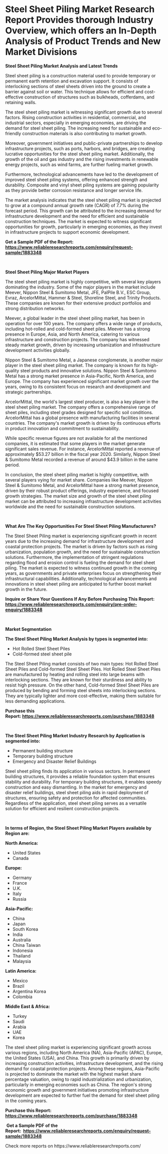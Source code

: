 <p><h1>Steel Sheet Piling Market Research Report Provides thorough Industry Overview, which offers an In-Depth Analysis of Product Trends and New Market Divisions</h1></p><p><strong>Steel Sheet Piling Market Analysis and Latest Trends</strong></p>
<p><p>Steel sheet piling is a construction material used to provide temporary or permanent earth retention and excavation support. It consists of interlocking sections of steel sheets driven into the ground to create a barrier against soil or water. This technique allows for efficient and cost-effective construction of structures such as bulkheads, cofferdams, and retaining walls.</p><p>The steel sheet piling market is witnessing significant growth due to several factors. Rising construction activities in residential, commercial, and industrial sectors, especially in emerging economies, are driving the demand for steel sheet piling. The increasing need for sustainable and eco-friendly construction materials is also contributing to market growth.</p><p>Moreover, government initiatives and public-private partnerships to develop infrastructure projects, such as ports, harbors, and bridges, are creating lucrative opportunities for the steel sheet piling market. Additionally, the growth of the oil and gas industry and the rising investments in renewable energy projects, such as wind farms, are further fueling market growth.</p><p>Furthermore, technological advancements have led to the development of improved steel sheet piling systems, offering enhanced strength and durability. Composite and vinyl sheet piling systems are gaining popularity as they provide better corrosion resistance and longer service life.</p><p>The market analysis indicates that the steel sheet piling market is projected to grow at a compound annual growth rate (CAGR) of 7.7% during the forecast period. This growth can be attributed to the increasing demand for infrastructure development and the need for efficient and sustainable construction techniques. The market is expected to witness significant opportunities for growth, particularly in emerging economies, as they invest in infrastructure projects to support economic development.</p></p>
<p><strong>Get a Sample PDF of the Report:&nbsp; <a href="https://www.reliableresearchreports.com/enquiry/request-sample/1883348">https://www.reliableresearchreports.com/enquiry/request-sample/1883348</a></strong></p>
<p>&nbsp;</p>
<p><strong>Steel Sheet Piling Major Market Players</strong></p>
<p><p>The steel sheet piling market is highly competitive, with several key players dominating the industry. Some of the major players in the market include Meever, Nippon Steel & Sumitomo Metal, JFE, PalPile B.V., ESC Group, Evraz, ArcelorMittal, Hammer & Steel, Shoreline Steel, and Trinity Products. These companies are known for their extensive product portfolios and strong distribution networks.</p><p>Meever, a global leader in the steel sheet piling market, has been in operation for over 100 years. The company offers a wide range of products, including hot-rolled and cold-formed sheet piles. Meever has a strong presence in Europe, Asia, and North America, catering to various infrastructure and construction projects. The company has witnessed steady market growth, driven by increasing urbanization and infrastructure development activities globally.</p><p>Nippon Steel & Sumitomo Metal, a Japanese conglomerate, is another major player in the steel sheet piling market. The company is known for its high-quality steel products and innovative solutions. Nippon Steel & Sumitomo Metal has a strong market presence in Asia-Pacific, North America, and Europe. The company has experienced significant market growth over the years, owing to its consistent focus on research and development and strategic partnerships.</p><p>ArcelorMittal, the world's largest steel producer, is also a key player in the steel sheet piling market. The company offers a comprehensive range of sheet piles, including steel grades designed for specific soil conditions. ArcelorMittal has a global presence with manufacturing facilities in several countries. The company's market growth is driven by its continuous efforts in product innovation and commitment to sustainability.</p><p>While specific revenue figures are not available for all the mentioned companies, it is estimated that some players in the market generate significant sales revenue. For instance, ArcelorMittal reported a revenue of approximately $53.27 billion in the fiscal year 2020. Similarly, Nippon Steel & Sumitomo Metal recorded a revenue of around $43.9 billion in the same period.</p><p>In conclusion, the steel sheet piling market is highly competitive, with several players vying for market share. Companies like Meever, Nippon Steel & Sumitomo Metal, and ArcelorMittal have a strong market presence, driven by their robust product offerings, industry experience, and focused growth strategies. The market size and growth of the steel sheet piling market can be attributed to increasing infrastructure development activities worldwide and the need for sustainable construction solutions.</p></p>
<p>&nbsp;</p>
<p><strong>What Are The Key Opportunities For Steel Sheet Piling Manufacturers?</strong></p>
<p><p>The Steel Sheet Piling market is experiencing significant growth in recent years due to the increasing demand for infrastructure development and coastal protection projects. The market is driven by factors such as rising urbanization, population growth, and the need for sustainable construction solutions. Furthermore, the implementation of stringent regulations regarding flood and erosion control is fueling the demand for steel sheet piling. The market is expected to witness continued growth in the coming years, as governments and private enterprises focus on strengthening their infrastructural capabilities. Additionally, technological advancements and innovations in steel sheet piling are anticipated to further boost market growth in the future.</p></p>
<p><strong>Inquire or Share Your Questions If Any Before Purchasing This Report: <a href="https://www.reliableresearchreports.com/enquiry/pre-order-enquiry/1883348">https://www.reliableresearchreports.com/enquiry/pre-order-enquiry/1883348</a></strong></p>
<p>&nbsp;</p>
<p><strong>Market Segmentation</strong></p>
<p><strong>The Steel Sheet Piling Market Analysis by types is segmented into:</strong></p>
<p><ul><li>Hot Rolled Steel Sheet Piles</li><li>Cold-formed steel sheet pile</li></ul></p>
<p><p>The Steel Sheet Piling market consists of two main types: Hot Rolled Steel Sheet Piles and Cold-formed Steel Sheet Piles. Hot Rolled Steel Sheet Piles are manufactured by heating and rolling steel into large beams with interlocking sections. They are known for their sturdiness and ability to resist high pressure. On the other hand, Cold-formed Steel Sheet Piles are produced by bending and forming steel sheets into interlocking sections. They are typically lighter and more cost-effective, making them suitable for less demanding applications.</p></p>
<p><strong>Purchase this Report:&nbsp;<a href="https://www.reliableresearchreports.com/purchase/1883348">https://www.reliableresearchreports.com/purchase/1883348</a></strong></p>
<p>&nbsp;</p>
<p><strong>The Steel Sheet Piling Market Industry Research by Application is segmented into:</strong></p>
<p><ul><li>Permanent building structure</li><li>Temporary building structure</li><li>Emergency and Disaster Relief Buildings</li></ul></p>
<p><p>Steel sheet piling finds its application in various sectors. In permanent building structures, it provides a reliable foundation system that ensures stability and durability. For temporary building structures, it enables speedy construction and easy dismantling. In the market for emergency and disaster relief buildings, steel sheet piling aids in rapid deployment of structures, ensuring safety and protection for affected communities. Regardless of the application, steel sheet piling serves as a versatile solution for efficient and resilient construction projects.</p></p>
<p>&nbsp;</p>
<p><strong>In terms of Region, the Steel Sheet Piling Market Players available by Region are:</strong></p>
<p>
    <p> <strong> North America: </strong>
        <ul>
            <li>United States</li>
            <li>Canada</li>
        </ul>
        </p> 
    <p> <strong> Europe: </strong>
        <ul>
            <li>Germany</li>
            <li>France</li>
            <li>U.K.</li>
            <li>Italy</li>
            <li>Russia</li>
        </ul>
        </p> 
    <p> <strong> Asia-Pacific: </strong>
        <ul>
            <li>China</li>
            <li>Japan</li>
            <li>South Korea</li>
            <li>India</li>
            <li>Australia</li>
            <li>China Taiwan</li>
            <li>Indonesia</li>
            <li>Thailand</li>
            <li>Malaysia</li>
        </ul>
        </p> 
    <p> <strong> Latin America: </strong>
        <ul>
            <li>Mexico</li>
            <li>Brazil</li>
            <li>Argentina Korea</li>
            <li>Colombia</li>
        </ul>
        </p> 
    <p> <strong> Middle East & Africa: </strong>
        <ul>
            <li>Turkey</li>
            <li>Saudi</li>
            <li>Arabia</li>
            <li>UAE</li>
            <li>Korea</li>
        </ul>
    </p>
    </p>
<p><p>The steel sheet piling market is experiencing significant growth across various regions, including North America (NA), Asia-Pacific (APAC), Europe, the United States (USA), and China. This growth is primarily driven by increasing construction activities, infrastructure development, and the rising demand for coastal protection projects. Among these regions, Asia-Pacific is projected to dominate the market with the highest market share percentage valuation, owing to rapid industrialization and urbanization, particularly in emerging economies such as China. The region's strong economic growth and government initiatives promoting infrastructure development are expected to further fuel the demand for steel sheet piling in the coming years.</p></p>
<p><strong>Purchase this Report: <a href="https://www.reliableresearchreports.com/purchase/1883348">https://www.reliableresearchreports.com/purchase/1883348</a></strong></p>
<p>&nbsp;<strong>Get a Sample PDF of the Report:&nbsp;&nbsp;<a href="https://www.reliableresearchreports.com/enquiry/request-sample/1883348">https://www.reliableresearchreports.com/enquiry/request-sample/1883348</a></strong></p>
<p><strong></strong></p>
<p>Check more reports on https://www.reliableresearchreports.com/</p>